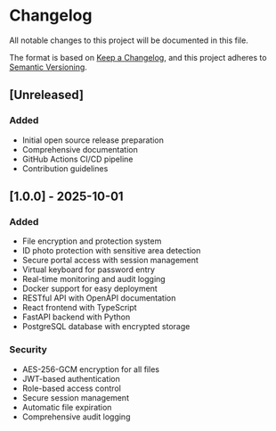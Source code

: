 # Changelog

All notable changes to this project will be documented in this file.

The format is based on [Keep a Changelog](https://keepachangelog.com/en/1.0.0/),
and this project adheres to [Semantic Versioning](https://semver.org/spec/v2.0.0.html).

## [Unreleased]

### Added
- Initial open source release preparation
- Comprehensive documentation
- GitHub Actions CI/CD pipeline
- Contribution guidelines

## [1.0.0] - 2025-10-01

### Added
- File encryption and protection system
- ID photo protection with sensitive area detection
- Secure portal access with session management
- Virtual keyboard for password entry
- Real-time monitoring and audit logging
- Docker support for easy deployment
- RESTful API with OpenAPI documentation
- React frontend with TypeScript
- FastAPI backend with Python
- PostgreSQL database with encrypted storage

### Security
- AES-256-GCM encryption for all files
- JWT-based authentication
- Role-based access control
- Secure session management
- Automatic file expiration
- Comprehensive audit logging